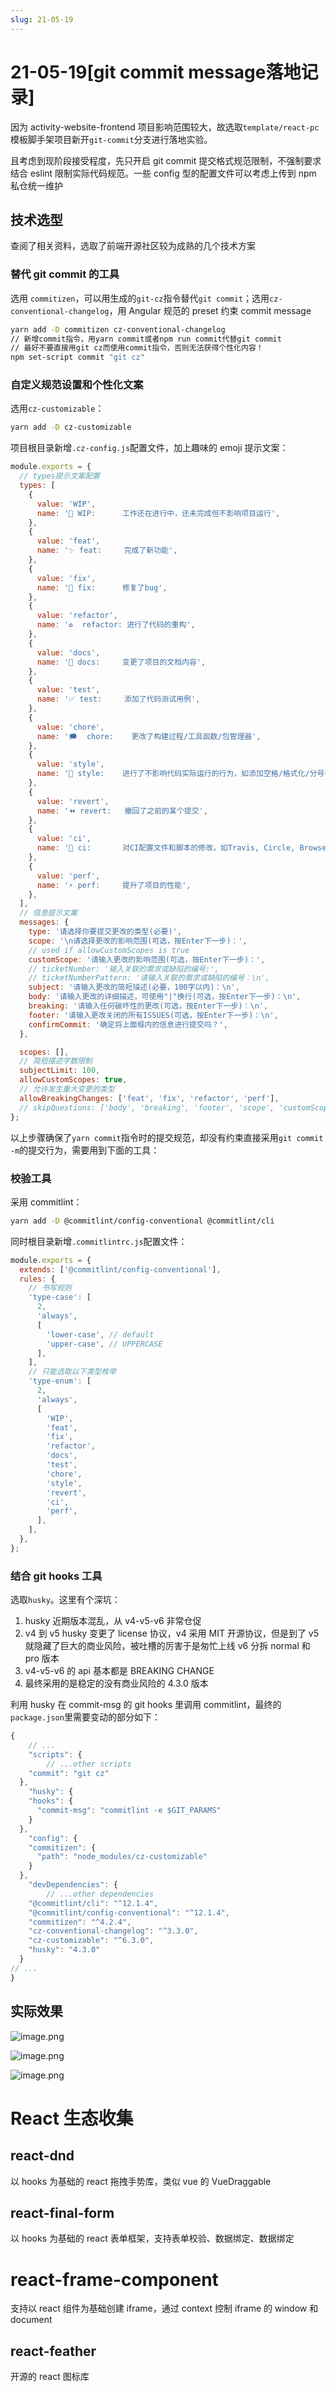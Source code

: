 ```yaml
---
slug: 21-05-19
---
```


# 21-05-19[git commit message落地记录]

因为 activity-website-frontend 项目影响范围较大，故选取`template/react-pc`模板脚手架项目新开`git-commit`分支进行落地实验。

且考虑到现阶段接受程度，先只开启 git commit 提交格式规范限制，不强制要求结合 eslint 限制实际代码规范。一些 config 型的配置文件可以考虑上传到 npm 私仓统一维护

## 技术选型

查阅了相关资料，选取了前端开源社区较为成熟的几个技术方案


### 替代 git commit 的工具

选用 `commitizen`，可以用生成的`git-cz`指令替代`git commit`；选用`cz-conventional-changelog`，用 Angular 规范的 preset 约束 commit message

```bash
yarn add -D commitizen cz-conventional-changelog
// 新增commit指令，用yarn commit或者npm run commit代替git commit
// 最好不要直接用git cz而使用commit指令，否则无法获得个性化内容！
npm set-script commit "git cz"
```

### 自定义规范设置和个性化文案

选用`cz-customizable`：

```bash
yarn add -D cz-customizable
```

项目根目录新增`.cz-config.js`配置文件，加上趣味的 emoji 提示文案：

```jsx
module.exports = {
  // types提示文案配置
  types: [
    {
      value: 'WIP',
      name: '🚧 WIP:      工作还在进行中，还未完成但不影响项目运行',
    },
    {
      value: 'feat',
      name: '✨ feat:     完成了新功能',
    },
    {
      value: 'fix',
      name: '🐛 fix:      修复了bug',
    },
    {
      value: 'refactor',
      name: '♻️  refactor: 进行了代码的重构',
    },
    {
      value: 'docs',
      name: '📝 docs:     变更了项目的文档内容',
    },
    {
      value: 'test',
      name: '✅ test:     添加了代码测试用例',
    },
    {
      value: 'chore',
      name: '🗯  chore:    更改了构建过程/工具函数/包管理器',
    },
    {
      value: 'style',
      name: '💄 style:    进行了不影响代码实际运行的行为，如添加空格/格式化/分号等',
    },
    {
      value: 'revert',
      name: '⏪ revert:   撤回了之前的某个提交',
    },
    {
      value: 'ci',
      name: '👷 ci:       对CI配置文件和脚本的修改，如Travis, Circle, BrowserStack, SauceLabs',
    },
    {
      value: 'perf',
      name: '⚡ perf:     提升了项目的性能',
    },
  ],
  // 信息提示文案
  messages: {
    type: '请选择你要提交更改的类型(必要)',
    scope: '\n请选择更改的影响范围(可选，按Enter下一步)：',
    // used if allowCustomScopes is true
    customScope: '请输入更改的影响范围(可选，按Enter下一步)：',
    // ticketNumber: '输入关联的需求或缺陷的编号:',
    // ticketNumberPattern: '请输入关联的需求或缺陷的编号：\n',
    subject: '请输入更改的简短描述(必要，100字以内)：\n',
    body: '请输入更改的详细描述，可使用"|"换行(可选，按Enter下一步)：\n',
    breaking: '请输入任何破坏性的更改(可选，按Enter下一步)：\n',
    footer: '请输入更改关闭的所有ISSUES(可选，按Enter下一步)：\n',
    confirmCommit: '确定将上面框内的信息进行提交吗？',
  },

  scopes: [],
  // 简短描述字数限制
  subjectLimit: 100,
  allowCustomScopes: true,
  // 允许发生重大变更的类型
  allowBreakingChanges: ['feat', 'fix', 'refactor', 'perf'],
  // skipQuestions: ['body', 'breaking', 'footer', 'scope', 'customScope']
};
```

以上步骤确保了`yarn commit`指令时的提交规范，却没有约束直接采用`git commit -m`的提交行为，需要用到下面的工具：

### 校验工具

采用 commitlint：

```bash
yarn add -D @commitlint/config-conventional @commitlint/cli
```

同时根目录新增`.commitlintrc.js`配置文件：

```jsx
module.exports = {
  extends: ['@commitlint/config-conventional'],
  rules: {
    // 书写规则
    'type-case': [
      2,
      'always',
      [
        'lower-case', // default
        'upper-case', // UPPERCASE
      ],
    ],
    // 只能选取以下类型枚举
    'type-enum': [
      2,
      'always',
      [
        'WIP',
        'feat',
        'fix',
        'refactor',
        'docs',
        'test',
        'chore',
        'style',
        'revert',
        'ci',
        'perf',
      ],
    ],
  },
};
```

### 结合 git hooks 工具

选取`husky`。这里有个深坑：

1. husky 近期版本混乱，从 v4-v5-v6 非常仓促
2. v4 到 v5 husky 变更了 license 协议，v4 采用 MIT 开源协议，但是到了 v5 就隐藏了巨大的商业风险，被吐槽的厉害于是匆忙上线 v6 分拆 normal 和 pro 版本
3. v4-v5-v6 的 api 基本都是 BREAKING CHANGE
4. 最终采用的是稳定的没有商业风险的 4.3.0 版本

利用 husky 在 commit-msg 的 git hooks 里调用 commitlint，最终的`package.json`里需要变动的部分如下：

```jsx
{
	// ...
	"scripts": {
		// ...other scripts
    "commit": "git cz"
  },
	"husky": {
    "hooks": {
      "commit-msg": "commitlint -e $GIT_PARAMS"
    }
  },
	"config": {
    "commitizen": {
      "path": "node_modules/cz-customizable"
    }
  },
	"devDependencies": {
		// ...other dependencies
    "@commitlint/cli": "^12.1.4",
    "@commitlint/config-conventional": "^12.1.4",
    "commitizen": "^4.2.4",
    "cz-conventional-changelog": "^3.3.0",
    "cz-customizable": "^6.3.0",
    "husky": "4.3.0"
  }
// ...
}
```

## 实际效果

![image.png](https://i.loli.net/2021/05/25/q9QZ8prmoXSshcM.png)

![image.png](https://i.loli.net/2021/05/25/iNtThrsOAS5kyD4.png)

![image.png](https://i.loli.net/2021/05/25/oQ5b2s34eaPCqDx.png)

# React 生态收集

## react-dnd

以 hooks 为基础的 react 拖拽手势库，类似 vue 的 VueDraggable

## react-final-form

以 hooks 为基础的 react 表单框架，支持表单校验、数据绑定、数据绑定

# react-frame-component

支持以 react 组件为基础创建 iframe，通过 context 控制 iframe 的 window 和 document

## react-feather

开源的 react 图标库
